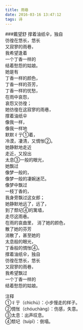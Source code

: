 ```yaml
---
title: 雨巷
date: 2016-03-16 13:47:12
tags: 诗
---
```

###戴望舒
撑着油纸伞，独自  	 
彷徨在悠长，悠长	 
又寂寥的雨巷，  
我希望逢着  
一个丁香一样的  
结着愁怨的姑娘。  
她是有  
丁香一样的颜色，  
丁香一样的芬芳，  
丁香一样的忧愁，  
在雨中哀怨，  
哀怨又彷徨；  
她彷徨在这寂寥的雨巷，  
撑着油纸伞  
像我一样，  
像我一样地  
默默彳亍①着，		  
冷漠，凄清，又惆怅②。  
她静默地走近  
走近，又投出  
太息③一般的眼光，  
她飘过  
像梦一般的，  
像梦一般的凄婉迷茫。  
像梦中飘过  
一枝丁香的，  
我身旁飘过这女郎；  
她静默地远了，远了，  
到了颓圮④的篱墙，		  
走尽这雨巷。  
在雨的哀曲里，
消了她的颜色，  
散了她的芬芳  
消散了，甚至她的  
太息般的眼光，  
丁香般的惆怅④。  
撑着油纸伞，独自  
彷徨在悠长，悠长  
又寂寥的雨巷，  
我希望飘过  
一个丁香一样的  
结着愁怨的姑娘。  

注释  
①彳亍（chìchù）：小步慢走的样子。  
②惆怅（chóuchànɡ）：伤感，失意。  
③太息：出声叹息。  
④颓圮（tuípǐ）：倒塌。  
